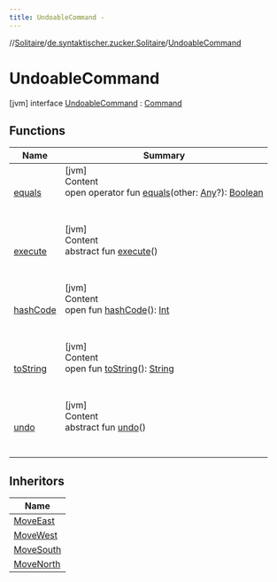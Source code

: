 ```yaml
---
title: UndoableCommand -
---
```

//[Solitaire](../../index.md)/[de.syntaktischer.zucker.Solitaire](../index.md)/[UndoableCommand](index.md)



# UndoableCommand  
 [jvm] interface [UndoableCommand](index.md) : [Command](../-command/index.md)   


## Functions  
  
|  Name|  Summary| 
|---|---|
| <a name="kotlin/Any/equals/#kotlin.Any?/PointingToDeclaration/"></a>[equals](index.md#%5Bkotlin%2FAny%2Fequals%2F%23kotlin.Any%3F%2FPointingToDeclaration%2F%5D%2FFunctions%2F-1665236295)| <a name="kotlin/Any/equals/#kotlin.Any?/PointingToDeclaration/"></a>[jvm]  <br>Content  <br>open operator fun [equals](index.md#%5Bkotlin%2FAny%2Fequals%2F%23kotlin.Any%3F%2FPointingToDeclaration%2F%5D%2FFunctions%2F-1665236295)(other: [Any](https://kotlinlang.org/api/latest/jvm/stdlib/kotlin/-any/index.html)?): [Boolean](https://kotlinlang.org/api/latest/jvm/stdlib/kotlin/-boolean/index.html)  <br><br><br>
| <a name="de.syntaktischer.zucker.Solitaire/Command/execute/#/PointingToDeclaration/"></a>[execute](../-command/execute.md)| <a name="de.syntaktischer.zucker.Solitaire/Command/execute/#/PointingToDeclaration/"></a>[jvm]  <br>Content  <br>abstract fun [execute](../-command/execute.md)()  <br><br><br>
| <a name="kotlin/Any/hashCode/#/PointingToDeclaration/"></a>[hashCode](index.md#%5Bkotlin%2FAny%2FhashCode%2F%23%2FPointingToDeclaration%2F%5D%2FFunctions%2F-1665236295)| <a name="kotlin/Any/hashCode/#/PointingToDeclaration/"></a>[jvm]  <br>Content  <br>open fun [hashCode](index.md#%5Bkotlin%2FAny%2FhashCode%2F%23%2FPointingToDeclaration%2F%5D%2FFunctions%2F-1665236295)(): [Int](https://kotlinlang.org/api/latest/jvm/stdlib/kotlin/-int/index.html)  <br><br><br>
| <a name="kotlin/Any/toString/#/PointingToDeclaration/"></a>[toString](index.md#%5Bkotlin%2FAny%2FtoString%2F%23%2FPointingToDeclaration%2F%5D%2FFunctions%2F-1665236295)| <a name="kotlin/Any/toString/#/PointingToDeclaration/"></a>[jvm]  <br>Content  <br>open fun [toString](index.md#%5Bkotlin%2FAny%2FtoString%2F%23%2FPointingToDeclaration%2F%5D%2FFunctions%2F-1665236295)(): [String](https://kotlinlang.org/api/latest/jvm/stdlib/kotlin/-string/index.html)  <br><br><br>
| <a name="de.syntaktischer.zucker.Solitaire/UndoableCommand/undo/#/PointingToDeclaration/"></a>[undo](undo.md)| <a name="de.syntaktischer.zucker.Solitaire/UndoableCommand/undo/#/PointingToDeclaration/"></a>[jvm]  <br>Content  <br>abstract fun [undo](undo.md)()  <br><br><br>


## Inheritors  
  
|  Name| 
|---|
| <a name="de.syntaktischer.zucker.Solitaire/MoveEast///PointingToDeclaration/"></a>[MoveEast](../-move-east/index.md)
| <a name="de.syntaktischer.zucker.Solitaire/MoveWest///PointingToDeclaration/"></a>[MoveWest](../-move-west/index.md)
| <a name="de.syntaktischer.zucker.Solitaire/MoveSouth///PointingToDeclaration/"></a>[MoveSouth](../-move-south/index.md)
| <a name="de.syntaktischer.zucker.Solitaire/MoveNorth///PointingToDeclaration/"></a>[MoveNorth](../-move-north/index.md)

